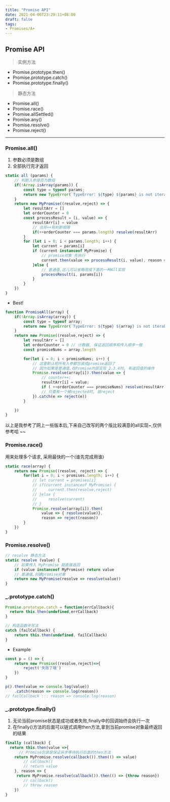 ```yaml
---
title: "Promise API"
date: 2021-04-06T23:29:11+08:00
draft: false
tags:
- Promises/A+
---
```


## Promise API
> 实例方法
- Promise.prototype.then() 
- Promise.prototype.catch()
- Promise.prototype.finally()  

> 静态方法
- Promise.all()  
- Promise.race()
- Promise.allSettled()
- Promise.any()
- Promise.resolve()
- Promise.reject()

---

### Promise.all()
1. 参数必须是数组
2. 全部执行完才返回

```js
static all (params) {
    // 判断入参是否为数组
    if(!Array.isArray(params)) {
        const type = typeof params;
        return new TypeError(`TypeError: ${type} ${params} is not iterable`)
    }
    return new MyPromise((resolve,reject) => {
        let resultArr = []
        let orderCounter = 0
        const processResult = (i, value) => {
            resultArr[i] = value 
            // 合并++和判断相等
            if(++orderCounter === params.length) resolve(resultArr)
        }
        for (let i = 0; i < params.length; i++) {
            let current = params[i]
            if (current instanceof MyPromise) {
                // promise对象 先执行
                current.then(value => processResult(i, value), reason => reject(reason))
            }else {
                // 普通值,这儿可以省略改成下面的一种All实现
                processResult(i, params[i])
            }
        }
    })
}
```
- Best!
```js
function PromiseAll(array) {
    if(!Array.isArray(array)) {
        const type = typeof array;
        return new TypeError(`TypeError: ${type} ${array} is not iterable`)
    }
    return new Promise((resolve,reject) => {
        let resultArr = []
        let orderCounter = 0 // 计数器, 保证返回顺序和传入顺序一致
        const promiseNums = array.length

        for(let i = 0; i < promiseNums; i++) {
            // 这里默认把所有入参都包装成promise返回了
            // 因为如果是普通值,在Promise内部实现 2.3.4时, 有返回值的操作
            Promise.resolve(array[i]).then(value => {
                // counter++;
                resultArr[i] = value;
                if ( ++orderCounter === promiseNums) resolve(resultArr)
                // 只要有一个被rejected时, 就reject
            }).catch(e => reject(e))
        }

    })
}
```
以上是我参考了网上一些版本后,下来自己改写的两个版比较满意的all实现~,仅供参考哈 ~~

### Promise.race() 
用来处理多个请求, 采用最快的一个(谁先完成用谁)

```js
static race(array) {
    return new Promise((resolve, reject) => {
        for(let i = 0; i < promises.length; i++) {
            // let current = promises[i]
            // if(current instanceof MyPromise) {
            //     current.then(resolve,reject)
            // }else {
            //     resolve(current)
            // }
            Promise.resolve(array[i]).then(
                value => { resolve(value)},
                reason => reject(reason))
        }
    })
}

```

### Promise.resolve()
```js
// resolve 静态方法
static resolve (value) {
    // 如果传入 MyPromise 就直接返回
    if (value instanceof MyPromise) return value
    // 普通值,创建promise对象
    return new MyPromise(resolve => resolve(value))
}
```

### _.prototype.catch()

```js
Promise.prototype.catch = function(errCallback){
  return this.then(undefined,errCallback)
}

// 构造函数中写法
catch (failCallback) {
    return this.then(undefined, failCallback)
}
```
- Example
```js
const p = () => {
    return new Promise((resolve,reject)=>{
        reject('失败了哦')
    })
}

p().then(value => console.log(value))
    .catch(reason => console.log(reason))
// failCallback ::: reason => console.log(reason)  
```
### _.prototype.finally()
1. 无论当前promise状态是成功或者失败,finally中的回调始终会执行一次
2. 在finally()方法的后面可以链式调用then方法,拿到当前promise对象最终返回的结果

```js
finally (callback) {
  return this.then(value =>{
      // Promise包装是保证异步等待执行后面的then方法
    return MyPromise.resolve(callback()).then(() => value)
        // callback()
        // return value
    }, reason => {
     return MyPromise.resolve(callback()).then(() => {throw reason})
        // callback()
        // throw reason
    })
}
```
